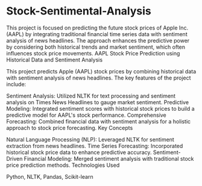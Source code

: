# Stock-Sentimental-Analysis
This project is focused on predicting the future stock prices of Apple Inc. (AAPL) by integrating traditional financial time series data with sentiment analysis of news headlines. The approach enhances the predictive power by considering both historical trends and market sentiment, which often influences stock price movements.
AAPL Stock Price Prediction using Historical Data and Sentiment Analysis

This project predicts Apple (AAPL) stock prices by combining historical data with sentiment analysis of news headlines. The key features of the project include:

Sentiment Analysis: Utilized NLTK for text processing and sentiment analysis on Times News Headlines to gauge market sentiment.
Predictive Modeling: Integrated sentiment scores with historical stock prices to build a predictive model for AAPL's stock performance.
Comprehensive Forecasting: Combined financial data with sentiment analysis for a holistic approach to stock price forecasting.
Key Concepts

Natural Language Processing (NLP): Leveraged NLTK for sentiment extraction from news headlines.
Time Series Forecasting: Incorporated historical stock price data to enhance predictive accuracy.
Sentiment-Driven Financial Modeling: Merged sentiment analysis with traditional stock price prediction methods.
Technologies Used

Python, NLTK, Pandas, Scikit-learn
